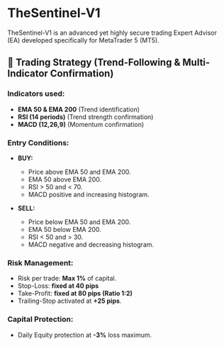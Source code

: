 # TheSentinel-V1
TheSentinel-V1 is an advanced yet highly secure trading Expert Advisor (EA) developed specifically for MetaTrader 5 (MT5).
## 🚀 Trading Strategy (Trend-Following & Multi-Indicator Confirmation)

### Indicators used:
- **EMA 50 & EMA 200** (Trend identification)
- **RSI (14 periods)** (Trend strength confirmation)
- **MACD (12,26,9)** (Momentum confirmation)

### Entry Conditions:
- **BUY:**
  - Price above EMA 50 and EMA 200.
  - EMA 50 above EMA 200.
  - RSI > 50 and < 70.
  - MACD positive and increasing histogram.

- **SELL:**
  - Price below EMA 50 and EMA 200.
  - EMA 50 below EMA 200.
  - RSI < 50 and > 30.
  - MACD negative and decreasing histogram.

### Risk Management:
- Risk per trade: **Max 1%** of capital.
- Stop-Loss: **fixed at 40 pips**
- Take-Profit: **fixed at 80 pips (Ratio 1:2)**
- Trailing-Stop activated at **+25 pips**.

### Capital Protection:
- Daily Equity protection at **-3%** loss maximum.

